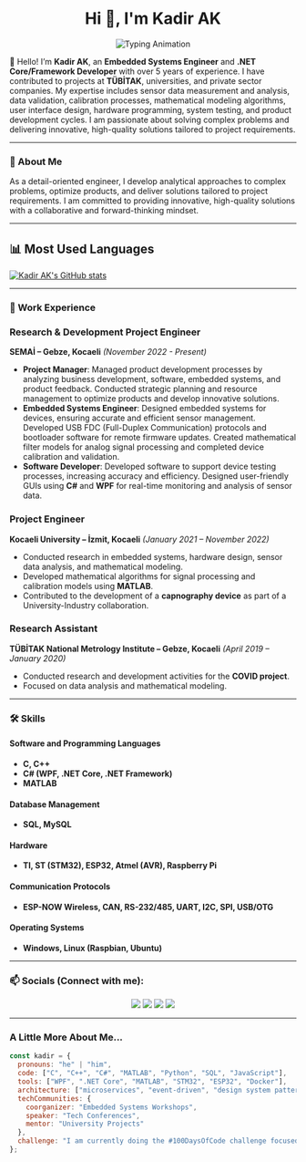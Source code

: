 <!-- ********************************************************************* -->
<h1 align="center">Hi 👋, I'm Kadir AK</h1>
<p align="center">
  <img src="https://readme-typing-svg.herokuapp.com?font=Fira+Code&size=22&pause=1000&color=F75C7E&center=true&vCenter=true&width=435&lines=Problem+Solver;Embedded+Systems+Engineer;Software+Developer;Tech+Enthusiast" alt="Typing Animation" />
</p>

👋 Hello! I’m **Kadir AK**, an **Embedded Systems Engineer** and **.NET Core/Framework Developer** with over 5 years of experience. I have contributed to projects at **TÜBİTAK**, universities, and private sector companies. My expertise includes sensor data measurement and analysis, data validation, calibration processes, mathematical modeling algorithms, user interface design, hardware programming, system testing, and product development cycles. I am passionate about solving complex problems and delivering innovative, high-quality solutions tailored to project requirements.

---

<h3 align="left">🌟 About Me</h3>
As a detail-oriented engineer, I develop analytical approaches to complex problems, optimize products, and deliver solutions tailored to project requirements. I am committed to providing innovative, high-quality solutions with a collaborative and forward-thinking mindset.

---

## 📊 Most Used Languages
[![Kadir AK's GitHub stats](https://github-readme-stats.vercel.app/api/top-langs?username=kadir1ak&hide=html,scss,stylus,blade,jupyter%20notebook,python,css,shell,batchfile,dockerfile,typescript&theme=algolia&show_icons=true)](https://github.com/kadir1ak)

---

<h3 align="left">💼 Work Experience</h3>

### **Research & Development Project Engineer**  
**SEMAİ – Gebze, Kocaeli** *(November 2022 - Present)*  
- **Project Manager**: Managed product development processes by analyzing business development, software, embedded systems, and product feedback. Conducted strategic planning and resource management to optimize products and develop innovative solutions.  
- **Embedded Systems Engineer**: Designed embedded systems for devices, ensuring accurate and efficient sensor management. Developed USB FDC (Full-Duplex Communication) protocols and bootloader software for remote firmware updates. Created mathematical filter models for analog signal processing and completed device calibration and validation.  
- **Software Developer**: Developed software to support device testing processes, increasing accuracy and efficiency. Designed user-friendly GUIs using **C#** and **WPF** for real-time monitoring and analysis of sensor data.  

### **Project Engineer**  
**Kocaeli University – İzmit, Kocaeli** *(January 2021 – November 2022)*  
- Conducted research in embedded systems, hardware design, sensor data analysis, and mathematical modeling.  
- Developed mathematical algorithms for signal processing and calibration models using **MATLAB**.  
- Contributed to the development of a **capnography device** as part of a University-Industry collaboration.  

### **Research Assistant**  
**TÜBİTAK National Metrology Institute – Gebze, Kocaeli** *(April 2019 – January 2020)*  
- Conducted research and development activities for the **COVID project**.  
- Focused on data analysis and mathematical modeling.  

---
<h3 align="left">🛠️ Skills</h3>

#### **Software and Programming Languages**  
- **C, C++**  
- **C# (WPF, .NET Core, .NET Framework)**  
- **MATLAB**  

#### **Database Management**  
- **SQL, MySQL**  

#### **Hardware**  
- **TI, ST (STM32), ESP32, Atmel (AVR), Raspberry Pi**  

#### **Communication Protocols**  
- **ESP-NOW Wireless, CAN, RS-232/485, UART, I2C, SPI, USB/OTG**  

#### **Operating Systems**  
- **Windows, Linux (Raspbian, Ubuntu)**  

---

<h3 align="left">📫 Socials (Connect with me):</h3>
<p align="center">
  <a href="mailto:kadir.akx@gmail.com"><img src="https://img.shields.io/badge/-Email-D14836?style=for-the-badge&logo=gmail&logoColor=white" /></a>
  <a href="https://linkedin.com/in/kadir1ak"><img src="https://img.shields.io/badge/-LinkedIn-0077B5?style=for-the-badge&logo=linkedin&logoColor=white" /></a>
  <a href="https://github.com/kadir1ak"><img src="https://img.shields.io/badge/-GitHub-333333?style=for-the-badge&logo=github&logoColor=white" /></a>
  <a href="https://instagram.com/kadir1ak"><img src="https://img.shields.io/badge/-Instagram-E4405F?style=for-the-badge&logo=instagram&logoColor=white" /></a>
</p>

---

### A Little More About Me...

```javascript
const kadir = {
  pronouns: "he" | "him",
  code: ["C", "C++", "C#", "MATLAB", "Python", "SQL", "JavaScript"],
  tools: ["WPF", ".NET Core", "MATLAB", "STM32", "ESP32", "Docker"],
  architecture: ["microservices", "event-driven", "design system pattern"],
  techCommunities: {
    coorganizer: "Embedded Systems Workshops",
    speaker: "Tech Conferences",
    mentor: "University Projects"
  },
  challenge: "I am currently doing the #100DaysOfCode challenge focused on C# wpf"
};
